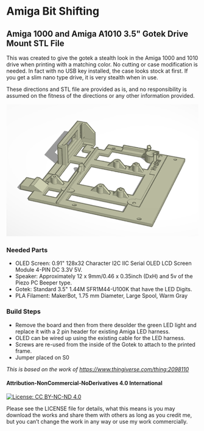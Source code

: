 # Amiga Bit Shifting
## Amiga 1000 and Amiga A1010 3.5" Gotek Drive Mount STL File

This was created to give the gotek a stealth look in the Amiga 1000 and 1010 drive when printing with a matching color. No cutting or case modification is needed. In fact with no USB key installed, the case looks stock at first. If you get a slim nano type drive, it is very stealth when in use.

These directions and STL file are provided as is, and no responsibility is assumed on the fitness of the directions or any other information provided.

![3D Rendering of Amiga 1000 and A1010 Drive](assets/amiga1000-1010gotek.png)

### Needed Parts
- OLED Screen: 0.91" 128x32 Character I2C IIC Serial OLED LCD Screen Module 4-PIN DC 3.3V 5V.
- Speaker: Approximately 12 x 9mm/0.46 x 0.35inch (DxH) and 5v of the Piezo PC Beeper type.
- Gotek: Standard 3.5" 1.44M SFR1M44-U100K that have the LED Digits.
- PLA Filament: MakerBot, 1.75 mm Diameter, Large Spool, Warm Gray

### Build Steps
- Remove the board and then from there desolder the green LED light and replace it with a 2 pin header for existing Amiga LED harness.
- OLED can be wired up using the existing cable for the LED harness.
- Screws are re-used from the inside of the Gotek to attach to the printed frame.
- Jumper placed on S0

*This is based on the work of https://www.thingiverse.com/thing:2098110*

#### Attribution-NonCommercial-NoDerivatives 4.0 International
[![License: CC BY-NC-ND 4.0](https://licensebuttons.net/l/by-nc-nd/4.0/80x15.png)](https://creativecommons.org/licenses/by-nc-nd/4.0/)  

Please see the LICENSE file for details, what this means is you may download the works and share them with others as long as you credit me, but you can’t change the work in any way or use my work commercially.







